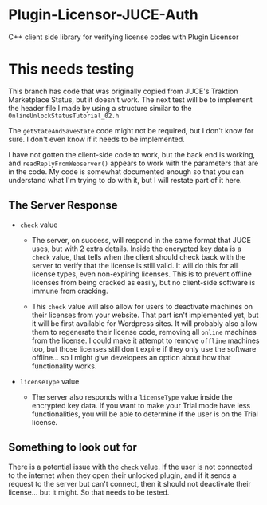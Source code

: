 # Plugin-Licensor-JUCE-Auth
C++ client side library for verifying license codes with Plugin Licensor

# This needs testing
This branch has code that was originally copied from JUCE's Traktion Marketplace Status, but it doesn't work. The next test will be to implement the header file I made by using a structure similar to the `OnlineUnlockStatusTutorial_02.h`

The `getStateAndSaveState` code might not be required, but I don't know for sure. I don't even know if it needs to be implemented.

I have not gotten the client-side code to work, but the back end is working, and `readReplyFromWebserver()` appears to work with the parameters that are in the code. My code is somewhat documented enough so that you can understand what I'm trying to do with it, but I will restate part of it here.

## The Server Response
* `check` value
  * The server, on success, will respond in the same format that JUCE uses, but with 2 extra details. Inside the encrypted key data is a `check` value, that tells when the client should check back with the server to verify that the license is still valid. It will do this for all license types, even non-expiring licenses. This is to prevent offline licenses from being cracked as easily, but no client-side software is immune from cracking. 

  * This `check` value will also allow for users to deactivate machines on their licenses from your website. That part isn't implemented yet, but it will be first available for Wordpress sites. It will probably also allow them to regenerate their license code, removing all `online` machines from the license. I could make it attempt to remove `offline` machines too, but those licenses still don't expire if they only use the software offline... so I might give developers an option about how that functionality works.

* `licenseType` value
  * The server also responds with a `licenseType` value inside the encrypted key data. If you want to make your Trial mode have less functionalities, you will be able to determine if the user is on the Trial license.

## Something to look out for
There is a potential issue with the `check` value. If the user is not connected to the internet when they open their unlocked plugin, and if it sends a request to the server but can't connect, then it should not deactivate their license... but it might. So that needs to be tested.
